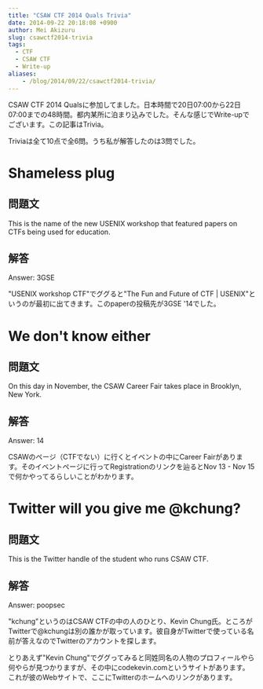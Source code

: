 ```yaml
---
title: "CSAW CTF 2014 Quals Trivia"
date: 2014-09-22 20:18:08 +0900
author: Mei Akizuru
slug: csawctf2014-trivia
tags:
  - CTF
  - CSAW CTF
  - Write-up
aliases:
    - /blog/2014/09/22/csawctf2014-trivia/
---
```


CSAW CTF 2014 Qualsに参加してました。日本時間で20日07:00から22日07:00までの48時間。都内某所に泊まり込みでした。そんな感じでWrite-upでございます。この記事はTrivia。

Triviaは全て10点で全6問。うち私が解答したのは3問でした。

# Shameless plug

## 問題文

This is the name of the new USENIX workshop that featured papers on CTFs being used for education.

## 解答

Answer: 3GSE

"USENIX workshop CTF"でググると"The Fun and Future of CTF | USENIX"というのが最初に出てきます。このpaperの投稿先が3GSE '14でした。


# We don't know either

## 問題文

On this day in November, the CSAW Career Fair takes place in Brooklyn, New York.

## 解答

Answer: 14

CSAWのページ（CTFでない）に行くとイベントの中にCareer Fairがあります。そのイベントページに行ってRegistrationのリンクを辿るとNov 13 - Nov 15で何かやってるらしいことがわかります。


# Twitter will you give me @kchung?

## 問題文
This is the Twitter handle of the student who runs CSAW CTF.

## 解答

Answer: poopsec

"kchung"というのはCSAW CTFの中の人のひとり、Kevin Chung氏。ところがTwitterで@kchungは別の誰かが取っています。彼自身がTwitterで使っている名前が答えなのでTwitterのアカウントを探します。

とりあえず"Kevin Chung"でググってみると同姓同名の人物のプロフィールやら何やらが見つかりますが、その中にcodekevin.comというサイトがあります。これが彼のWebサイトで、ここにTwitterのホームへのリンクがあります。